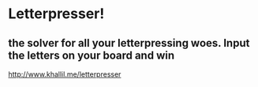# Letterpresser!
## the solver for all your letterpressing woes. Input the letters on your board and win

http://www.khallil.me/letterpresser
